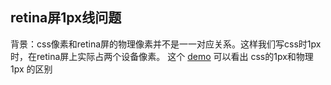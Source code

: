 ## retina屏1px线问题
背景：css像素和retina屏的物理像素并不是一一对应关系。这样我们写css时1px时，在retina屏上实际占两个设备像素。
这个 [demo](https://jsfiddle.net/zhangdongming/qhunr0f4/3/) 可以看出 css的1px和物理1px 的区别 